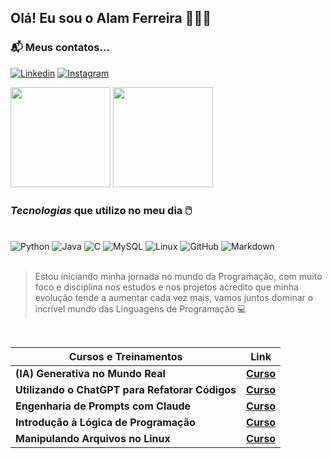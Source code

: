 ## Olá! Eu sou o **Alam Ferreira** 👨🏼‍💻
### 📬 Meus contatos...

[![Linkedin](https://img.shields.io/badge/LinkedIn-0077B5?style=for-the-badge&logo=linkedin&logoColor=white)](https://www.linkedin.com/in/alam-diego-f-ferreira-572943242/)
[![Instagram](https://img.shields.io/badge/Instagram-E4405F?style=for-the-badge&logo=instagram&logoColor=white)](https://www.instagram.com/alam_diego/)

<div>

<img loading="lazy" height="160cm" src="https://github-readme-stats.vercel.app/api?username=AlamDiego77&show_icons=true&theme=tokyonight" />
<img loading="lazy" height="160cm" src="https://github-readme-stats.vercel.app/api/top-langs/?username=AlamDiego77&layout=compact&show_icons=true&theme=tokyonight" />

</div>

### *Tecnologias* que utilizo no meu dia 🖱️
<div style="display: inline_block"><br/>
    <img alt="Python" src="https://img.shields.io/badge/Python-3776AB?style=for-the-badge&logo=python&logoColor=white" />
    <img alt="Java" src="https://img.shields.io/badge/Java-ED8B00?style=for-the-badge&logo=openjdk&logoColor=whitee" />
    <img alt="C" src="https://img.shields.io/badge/C-00599C?style=for-the-badge&logo=c&logoColor=white" />
    <img alt="MySQL" src="https://img.shields.io/badge/MySQL-00000F?style=for-the-badge&logo=mysql&logoColor=white" />
    <img alt="Linux" src="https://img.shields.io/badge/Linux-FCC624?style=for-the-badge&logo=linux&logoColor=black" />
    <img alt="GitHub" src="https://img.shields.io/badge/GitHub-100000?style=for-the-badge&logo=github&logoColor=white"/>
    <img alt="Markdown" src="https://img.shields.io/badge/Markdown-000000?style=for-the-badge&logo=markdown&logoColor=white"/>
    
</div>

<br>

> Estou iniciando minha jornada no mundo da Programação, com muito foco e disciplina nos estudos e nos projetos acredito que minha evolução tende a aumentar cada vez mais, vamos juntos dominar o incrível mundo das Linguagens de Programação 💻
<br>

| **Cursos e Treinamentos** | **Link** |
|-------------|-------------|
| **(IA) Generativa no Mundo Real**  | [**Curso**](https://hermes.dio.me/certificates/QM2ZZYYC.pdf)   |
|**Utilizando o ChatGPT para Refatorar Códigos**| [**Curso**](https://hermes.dio.me/certificates/JZNTRLAU.pdf) |
|**Engenharia de Prompts com Claude**| [**Curso**](https://hermes.dio.me/certificates/F0WTVTTV.pdf)|
|**Introdução à Lógica de Programação**| [**Curso**](https://hermes.dio.me/certificates/V3NZCLBZ.pdf) |
|**Manipulando Arquivos no Linux**|[**Curso**](https://hermes.dio.me/certificates/GK0VAWID.pdf)  |

